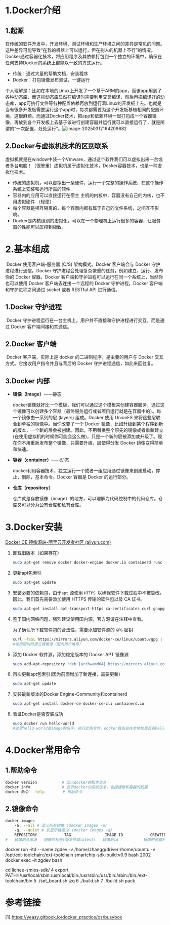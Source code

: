 

# 1.Docker介绍

## 1.起源

​	在传统的软件开发中，开发环境、测试环境和生产环境之间的差异是常见的问题。这种差异可能导致“在我的机器上可以运行，但在别人的机器上不行”的情况。Docker通过容器化技术，将应用程序及其依赖打包到一个独立的环境中，确保在任何支持Docker的系统上都能以一致的方式运行。

- 传统：通过大量的帮助文档，安装程序
- Docker：打包镜像发布测试，一键运行

​	个人理解是：比如在本地的Linux上开发了一个基于ARM的app，而该app用到了各种动态库，而这些动态库显然在编译时需要利用交叉编译，然后再把编译好的动态库，app可执行文件等各种配置依赖再放到运行着Linux的开发板上去。也就是当有很多开发板需要运行这个app时，每次都需要为这个开发板移植相同的配置环境，这很麻烦。而通过Docker技术，把app和依赖环境一起打包成一个容器镜像，再放到各个开发板上去基于该进行创建容器并运行就可以直接运行了，就是所谓的“一次配置，处处运行”。![image-20250312164209682](D:\MyNote\-\嵌入式开发笔记\figure\image-20250312164209682.png)

## 2.Docker与虚拟机技术的区别联系

​	虚拟机就是在window中装一个Vmware，通过这个软件我们可以虚拟出来一台或者多台电脑！（很笨重）虚拟机属于虚拟化技术，Docker容器技术，也是一种虚拟化技术。

- 传统的虚拟机，可以虚拟出一条硬件，运行一个完整的操作系统，在这个操作系统上安装和运行所需的软件
- 容器内的应用可以直接运行在宿主 主机的内核中，容器没有自己的内核，也不用虚拟硬件 （轻便）
- 每个容器是相互隔离的，每个容器内都有属于自己的文件系统，之间互不影响。
- Docker是内核级别的虚拟化，可以在一个物理机上运行很多的容器，让服务器的性能可以压榨到极致。

# 2.基本组成

​	Docker 使用客户端-服务器 (C/S) 架构模式。Docker 客户端会与 Docker 守护进程进行通信。Docker 守护进程会处理复杂繁重的任务，例如建立、运行、发布你的 Docker 容器。Docker 客户端和守护进程可以运行在同一个系统上，当然你也可以使用 Docker 客户端去连接一个远程的 Docker 守护进程。Docker 客户端和守护进程之间通过 socket 或者 RESTful API 进行通信。

## 1.Docker 守护进程

​	Docker 守护进程运行在一台主机上。用户并不直接和守护进程进行交互，而是通过 Docker 客户端间接和其通信。

## 2.Docker 客户端

​	Docker 客户端，实际上是 docker 的二进制程序，是主要的用户与 Docker 交互方式。它接收用户指令并且与背后的 Docker 守护进程通信，如此来回往复。

## 3.Docker 内部

- **镜像（Image）**——静态

  docker镜像就好比一个模板，我们可以通过这个模板来创建容器服务，通过这个镜像可以创建多个容器（最终服务运行或者项目运行就是在容器中的）。每一个镜像由一系列的层 (layers) 组成。Docker 使用 UnionFS 来将这些层联合到单独的镜像中。当你改变了一个 Docker 镜像，比如升级到某个程序到新的版本，一个新的层会被创建。因此，不用替换整个原先的镜像或者重新建立(在使用虚拟机的时候你可能会这么做)，只是一个新的层被添加或升级了。现在你不用重新发布整个镜像，只需要升级，层使得分发 Docker 镜像变得简单和快速。

- **容器（container）**——动态

  docker利用容器技术，独立运行一个或者一组应用通过镜像来创建启动，停止，删除，基本命令。Docker 容器是 Docker 的运行部分。

- **仓库（repository）**

  仓库就是存放镜像（image）的地方，可以理解为代码控制中的代码仓库。仓库又可以分为公有仓库和私有仓库。

# 3.Docker安装

[Docker CE 镜像源站-阿里云开发者社区 (aliyun.com)](https://developer.aliyun.com/article/110806)

1. 卸载旧版本（如果存在）

   ```bash
   sudo apt-get remove docker docker-engine docker.io containerd runc
   ```

2. 更新apt包索引

   ```Bash
   sudo apt-get update
   ```

3. 安装必要的依赖包，由于`apt` 源使用 `HTTPS `以确保软件下载过程中不被篡改。因此，我们首先需要添加使用 HTTPS 传输的软件包以及 CA 证书。

   ```Bash
   sudo apt-get install apt-transport-https ca-certificates curl gnupg-agent software-properties-common
   ```

4. 鉴于国内网络问题，强烈建议使用国内源，官方源请在注释中查看。

   为了确认所下载软件包的合法性，需要添加软件源的 `GPG` 密钥

   ```bash
   curl -fsSL https://mirrors.aliyun.com/docker-ce/linux/ubuntu/gpg | sudo gpg --dearmor -o /usr/share/keyrings/docker-archive-keyring.gpg
   #使用国内阿里云镜像源（国内用户推荐）
   ```

5. 添加 Docker 软件源，添加稳定版本的 Docker APT 镜像源

   ```bash
   sudo add-apt-repository "deb [arch=amd64] https://mirrors.aliyun.com/docker-ce/linux/ubuntu $(lsb_release -cs) stable"#推荐使用国内镜像源，不然很有可能会连接超时
   ```

6. 再次更新apt包索引(因为前面增加了新连接，需要更新)

   ```bash
   sudo apt-get update
   ```

7. 安装最新版本的Docker Engine-Community和containerd

   ```bash
   sudo apt-get install docker-ce docker-ce-cli containerd.io
   ```

8. 验证Docker是否安装成功

   ```bash
   sudo docker run hello-world
   #这里hello-world是image的名字，执行此指令时，docker首先会在本地找是否有hello-world的镜像，如果有，则直接利用其创建容器，如果没有则去Docker Hub上找，找到下载到本地并创建容器，没找到则报错。
   ```

# 4.Docker常用命令

## 1.帮助命令

```bash
docker version           # 显示docker的版本信息
docker info              # 显示docker的系统信息，包括镜像和容器的数量
docker 命令 --help        # 帮助命令
```

## 2.镜像命令

```bash
docker images
	-a, --all # 显示所有镜像 (docker images -a)
	-q, --quiet # 仅显示镜像id (docker images -q)
	REPOSITORY            TAG               IMAGE ID            CREATED             SIZE
#   镜像的仓库源   镜像的标签(版本号或latest)   镜像的id           镜像的创建时间       镜像的大小
```

docker run -itd --name zgdev -v /home/zhangg/driver:/home/ubuntu -v /opt/ext-toolchain:/ext-toolchain smartchip-sdk-build:v0.9 bash
 2002  docker exec -it zgdev bash



cd lichee-smios-sdk/
    4  export PATH=/usr/local/sbin:/usr/local/bin:/usr/sbin:/usr/bin:/sbin:/bin:/ext-toolchain/bin
    5  ./set_board.sh jzq
    6  ./build.sh 
    7  ./build.sh pack

# 参考链接

[1].https://yeasy.gitbook.io/docker_practice/os/busybox